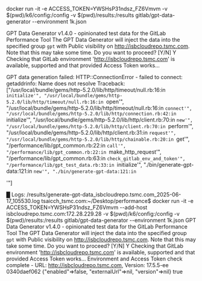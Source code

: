 docker run -it -e ACCESS_TOKEN=YWSHsP31ndsz_FZ6Vmvm -v $(pwd)/k6/config:/config -v $(pwd)/results:/results gitlab/gpt-data-generator --environment 1k.json


GPT Data Generator v1.4.0 - opinionated test data for the GitLab Performance Tool
The GPT Data Generator will inject the data into the specified group `gpt` with Public visibility on http://isbcloudrepo.tsmc.com. Note that this may take some time.
Do you want to proceed? [Y/N]
Y
Checking that GitLab environment 'http://isbcloudrepo.tsmc.com' is available, supported and that provided Access Token works...

GPT data generation failed:
HTTP::ConnectionError - failed to connect: getaddrinfo: Name does not resolve
 Traceback:["/usr/local/bundle/gems/http-5.2.0/lib/http/timeout/null.rb:16:in `initialize'", "/usr/local/bundle/gems/http-5.2.0/lib/http/timeout/null.rb:16:in `open'", "/usr/local/bundle/gems/http-5.2.0/lib/http/timeout/null.rb:16:in `connect'", "/usr/local/bundle/gems/http-5.2.0/lib/http/connection.rb:42:in `initialize'", "/usr/local/bundle/gems/http-5.2.0/lib/http/client.rb:70:in `new'", "/usr/local/bundle/gems/http-5.2.0/lib/http/client.rb:70:in `perform'", "/usr/local/bundle/gems/http-5.2.0/lib/http/client.rb:31:in `request'", "/usr/local/bundle/gems/http-5.2.0/lib/http/chainable.rb:20:in `get'", "/performance/lib/gpt_common.rb:22:in `call'", "/performance/lib/gpt_common.rb:22:in `make_http_request'", "/performance/lib/gpt_common.rb:63:in `check_gitlab_env_and_token'", "/performance/lib/gpt_test_data.rb:33:in `initialize'", "./bin/generate-gpt-data:121:in `new'", "./bin/generate-gpt-data:121:in `<main>'"]

█ Logs: /results/generate-gpt-data_isbcloudrepo.tsmc.com_2025-06-17_105530.log
tsaicch_tsmc.com:~/Desktop/performance$ docker run -it -e ACCESS_TOKEN=YWSHsP31ndsz_FZ6Vmvm --add-host isbcloudrepo.tsmc.com:172.28.229.28 -v $(pwd)/k6/config:/config -v $(pwd)/results:/results gitlab/gpt-data-generator --environment 1k.json
GPT Data Generator v1.4.0 - opinionated test data for the GitLab Performance Tool
The GPT Data Generator will inject the data into the specified group `gpt` with Public visibility on http://isbcloudrepo.tsmc.com. Note that this may take some time.
Do you want to proceed? [Y/N]
Y
Checking that GitLab environment 'http://isbcloudrepo.tsmc.com' is available, supported and that provided Access Token works...
Environment and Access Token check complete - URL: http://isbcloudrepo.tsmc.com, Version: 17.5.5-ee 0340daef062 {"enabled"=>false, "externalUrl"=>nil, "version"=>nil} true

